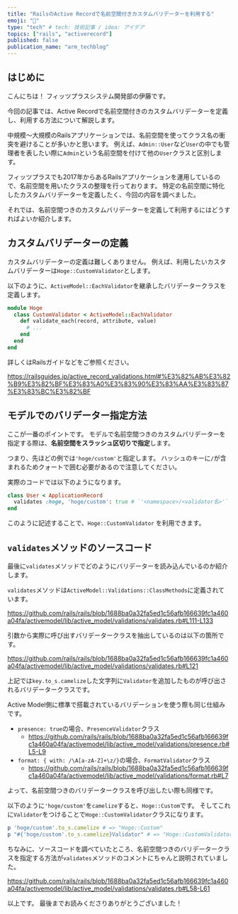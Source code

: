 ```yaml
---
title: "RailsのActive Recordで名前空間付きカスタムバリデーターを利用する"
emoji: "🦔"
type: "tech" # tech: 技術記事 / idea: アイデア
topics: ["rails", "activerecord"]
published: false
publication_name: "arm_techblog"
---
```


## はじめに
こんにちは！
フィッツプラスシステム開発部の伊藤です。

今回の記事では、Active Recordで名前空間付きのカスタムバリデーターを定義し、利用する方法について解説します。

中規模〜大規模のRailsアプリケーションでは、名前空間を使ってクラス名の衝突を避けることが多いかと思います。
例えば、`Admin::User`など`User`の中でも管理者を表したい際に`Admin`という名前空間を付けて他の`User`クラスと区別します。

フィッツプラスでも2017年からあるRailsアプリケーションを運用しているので、名前空間を用いたクラスの整理を行っております。
特定の名前空間に特化したカスタムバリデーターを定義したく、今回の内容を調べました。

それでは、名前空間つきのカスタムバリデーターを定義して利用するにはどうすればよいか紹介します。

## カスタムバリデーターの定義

カスタムバリデーターの定義は難しくありません。
例えば、利用したいカスタムバリデーターは`Hoge::CustomValidator`とします。

以下のように、`ActiveModel::EachValidator`を継承したバリデータークラスを定義します。

```ruby:app/validators/hoge/custom_validator.rb
module Hoge
  class CustomValidator < ActiveModel::EachValidator
    def validate_each(record, attribute, value)
      # ...
    end
  end
end
```

詳しくはRailsガイドなどをご参照ください。

https://railsguides.jp/active_record_validations.html#%E3%82%AB%E3%82%B9%E3%82%BF%E3%83%A0%E3%83%90%E3%83%AA%E3%83%87%E3%83%BC%E3%82%BF

## モデルでのバリデーター指定方法

ここが一番のポイントです。
モデルで名前空間つきのカスタムバリデーターを指定する際は、**名前空間をスラッシュ区切りで指定**します。

つまり、先ほどの例では`'hoge/custom'`と指定します。
ハッシュのキーに`/`が含まれるためクォートで囲む必要があるので注意してください。

実際のコードでは以下のようになります。

```ruby:app/models/user.rb
class User < ApplicationRecord
  validates :hoge, 'hoge/custom': true # `'<namespace>/<validator名>'` と指定する
end
```

このように記述することで、`Hoge::CustomValidator` を利用できます。

## `validates`メソッドのソースコード

最後に`validates`メソッドでどのようにバリデーターを読み込んでいるのか紹介します。

`validates`メソッドは`ActiveModel::Validations::ClassMethods`に定義されています。

https://github.com/rails/rails/blob/1688ba0a32fa5ed1c56afb166639fc1a460a04fa/activemodel/lib/active_model/validations/validates.rb#L111-L133

引数から実際に呼び出すバリデータークラスを抽出しているのは以下の箇所です。

https://github.com/rails/rails/blob/1688ba0a32fa5ed1c56afb166639fc1a460a04fa/activemodel/lib/active_model/validations/validates.rb#L121

上記では`key.to_s.camelize`した文字列に`Validator`を追加したものが呼び出されるバリデータークラスです。

Active Model側に標準で搭載されているバリデーションを使う際も同じ仕組みです。

- `presence: true`の場合、`PresenceValidator`クラス
  - https://github.com/rails/rails/blob/1688ba0a32fa5ed1c56afb166639fc1a460a04fa/activemodel/lib/active_model/validations/presence.rb#L5-L9
- `format: { with: /\A[a-zA-Z]+\z/}`の場合、`FormatValidator`クラス
  - https://github.com/rails/rails/blob/1688ba0a32fa5ed1c56afb166639fc1a460a04fa/activemodel/lib/active_model/validations/format.rb#L7

よって、名前空間つきのバリデータークラスを呼び出したい際も同様です。

以下のように`'hoge/custom'`を`camelize`すると、`Hoge::Custom`です。
そしてこれに`Validator`をつけることで`Hoge::CustomValidator`クラスになります。

```ruby
p 'hoge/custom'.to_s.camelize # => "Hoge::Custom" 
p "#{'hoge/custom'.to_s.camelize}Validator" # => "Hoge::CustomValidator"
```

ちなみに、ソースコードを調べていたところ、名前空間つきのバリデータークラスを指定する方法が`validates`メソッドのコメントにちゃんと説明されていました。

https://github.com/rails/rails/blob/1688ba0a32fa5ed1c56afb166639fc1a460a04fa/activemodel/lib/active_model/validations/validates.rb#L58-L61

以上です。
最後までお読みくださりありがとうございました！
